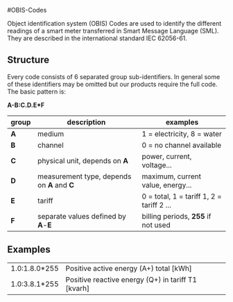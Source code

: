 #OBIS-Codes

Object identification system (OBIS) Codes are used to identify the different readings of a smart meter transferred in 
Smart Message Language (SML). 
They are described in the international standard IEC 62056-61.



## Structure
Every code consists of 6 separated group sub-identifiers. In general some of these identifiers may be omitted but our products
require the full code.
The basic pattern is:
  
__A-B:C.D.E*F__

| group   | description | examples |
| ------- |---------- | ----------- |
| __A__ |  medium   | 1 = electricity, 8 = water |
| __B__ |  channel | 0 = no channel available |
| __C__ |  physical unit, depends on __A__ | power, current, voltage...|
| __D__ |  measurement type, depends on __A__ and __C__ | maximum, current value, energy...|
| __E__ |  tariff | 0 = total, 1 = tariff 1, 2 = tariff 2 ...|
| __F__ |  separate values defined by __A__-__E__ | billing periods, __255__ if not used |


## Examples 
|    |   |
| ------- |---------- |
| 1.0:1.8.0*255 |  Positive active energy (A+) total [kWh]  |
| 1.0:3.8.1*255 |  Positive reactive energy (Q+) in tariff T1 [kvarh] |
